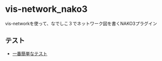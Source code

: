 # vis-network_nako3
vis-networkを使って、なでしこ３でネットワーク図を書くNAKO3プラグイン

## テスト

- [一番簡単なテスト](https://snowdrops89.github.io/vis-network_nako3/test/vis_test_0.html)
